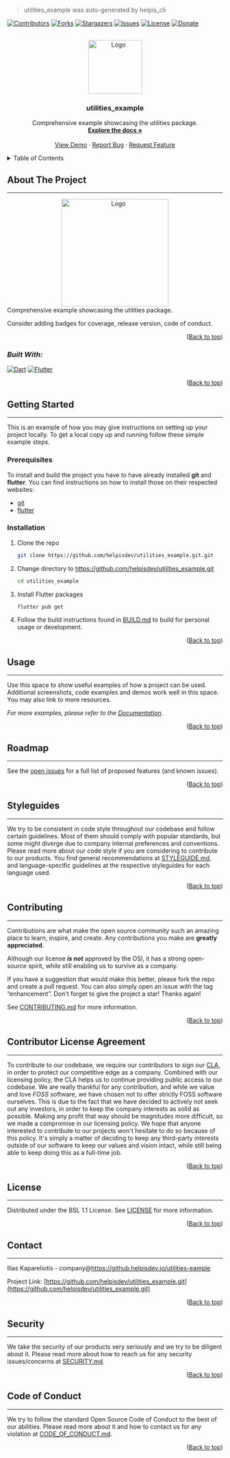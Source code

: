 > utilities_example was auto-generated by helpis_cli

<!-- Improved compatibility of Back to top link: See: https://github.com/othneildrew/Best-README-Template/pull/73 -->
<a name="readme-top"></a>
<!--
*** Thanks for checking out the Best-README-Template. If you have a suggestion
*** that would make this better, please fork the repo and create a pull request
*** or simply open an issue with the tag "enhancement".
*** Don't forget to give the project a star!
*** Thanks again! Now go create something AMAZING! :D
-->

<!-- PROJECT SHIELDS -->
<!--
*** I'm using markdown "reference style" links for readability.
*** Reference links are enclosed in brackets [ ] instead of parentheses ( ).
*** See the bottom of this document for the declaration of the reference variables
*** for contributors-url, forks-url, etc. This is an optional, concise syntax you may use.
*** https://www.markdownguide.org/basic-syntax/#reference-style-links
-->
[![Contributors][contributors-shield]][contributors-url]
[![Forks][forks-shield]][forks-url]
[![Stargazers][stars-shield]][stars-url]
[![Issues][issues-shield]][issues-url]
[![License][license-shield]][license-url]
[![Donate][donate-shield]][donate-url]

<!-- PROJECT LOGO -->
<br />
<div align="center">
  <a href="https://github.com/helpisdev/utilities_example.git">
    <img src="assets/image/raster/logo.png" alt="Logo" width="125" height="125">
  </a>

<h3 align="center">utilities_example</h3>

  <p align="center">
    Comprehensive example showcasing the utilities package.
    <br />
    <a href="https://github.com/helpisdev/utilities_example.git/docs">
      <strong>Explore the docs »</strong>
    </a>
    <br />
    <br />
    <a href="https://github.com/helpisdev/utilities_example.git/examples">View Demo</a>
    ·
    <a href="https://github.com/helpisdev/utilities_example.git/issues">Report Bug</a>
    ·
    <a href="https://github.com/helpisdev/utilities_example.git/issues">Request Feature</a>
  </p>
</div>

<!-- TABLE OF CONTENTS -->
<details>
  <summary>Table of Contents</summary>
  <ol>
    <li>
      <a href="#about-the-project">About The Project</a>
      <ul>
        <li><a href="#built-with">Built With</a></li>
      </ul>
    </li>
    <li>
      <a href="#getting-started">Getting Started</a>
      <ul>
        <li><a href="#prerequisites">Prerequisites</a></li>
        <li><a href="#installation">Installation</a></li>
      </ul>
    </li>
    <li><a href="#usage">Usage</a></li>
    <li><a href="#roadmap">Roadmap</a></li>
    <li><a href="#contributing">Contributing</a></li>
    <li><a href="#styleguides">Styleguides</a></li>
    <li><a href="#license">License</a></li>
    <li><a href="#contributor-license-agreement">Contributor License Agreement</a></li>
    <li><a href="#contact">Contact</a></li>
    <li><a href="#security">Security</a></li>
    <li><a href="#code-of-conduct">Code of Conduct</a></li>
    <li><a href="#acknowledgments">Acknowledgments</a></li>
  </ol>
</details>

<!-- ABOUT THE PROJECT -->
## About The Project

--------------------

<div style="text-align: center;">
  <a href="https://github.com/helpisdev/utilities_example.git">
    <img src="assets/image/raster/logo.png" alt="Logo" width="250" height="250">
  </a>
</div>
Comprehensive example showcasing the utilities package.

Consider adding badges for coverage, release version, code of conduct.

<p align="right">(<a href="#readme-top">Back to top</a>)</p>

### ___Built With:___

[![Dart][Dart]][dart-url] [![Flutter][Flutter]][flutter-url]

<p align="right">(<a href="#readme-top">Back to top</a>)</p>

<!-- GETTING STARTED -->
## Getting Started

--------------------

This is an example of how you may give instructions on setting up your project locally.
To get a local copy up and running follow these simple example steps.

### Prerequisites

To install and build the project you have to have already installed __git__ and __flutter__.
You can find instructions on how to install those on their respected websites:

- [git](https://git-scm.com/downloads)
- [flutter](https://docs.flutter.dev/get-started/install)

### Installation

1. Clone the repo

   ```bash
   git clone https://github.com/helpisdev/utilities_example.git.git
   ```

2. Change directory to https://github.com/helpisdev/utilities_example.git

   ```bash
   cd utilities_example
   ```

3. Install Flutter packages

   ```bash
   flutter pub get
   ```

4. Follow the build instructions found in [BUILD.md](BUILD.md) to build for personal usage or development.

<p align="right">(<a href="#readme-top">Back to top</a>)</p>

<!-- USAGE EXAMPLES -->
## Usage

--------------------

Use this space to show useful examples of how a project can be used. Additional screenshots, code
examples and demos work well in this space. You may also link to more resources.

_For more examples, please refer to the [Documentation](https://https://github.helpisdev.io/utilities-eample/docs)_.

<p align="right">(<a href="#readme-top">Back to top</a>)</p>

<!-- ROADMAP -->
## Roadmap

--------------------

See the [open issues](https://github.com/helpisdev/utilities_example.git/issues) for a full list of proposed features (and known issues).

<p align="right">(<a href="#readme-top">Back to top</a>)</p>

<!-- STYLEGUIDES -->
## Styleguides

--------------------

We try to be consistent in code style throughout our codebase and follow certain guidelines. Most of
them should comply with popular standards, but some might diverge due to company internal
preferences and conventions. Please read more about our code style if you are considering to
contribute to our products. You find general recommendations at [STYLEGUIDE.md](STYLEGUIDE.md), and
language-specific guidelines at the respective styleguides for each language used.

<p align="right">(<a href="#readme-top">Back to top</a>)</p>

<!-- CONTRIBUTING -->
## Contributing

--------------------

Contributions are what make the open source community such an amazing place to learn, inspire, and
create. Any contributions you make are __greatly appreciated__.

Although our license ___is not___ approved by the OSI, it has a strong open-source spirit, while
still enabling us to survive as a company.

If you have a suggestion that would make this better, please fork the repo and create a pull
request. You can also simply open an issue with the tag “enhancement”.
Don't forget to give the project a star! Thanks again!

See [CONTRIBUTING.md](CONTRIBUTING.md) for more information.

<p align="right">(<a href="#readme-top">Back to top</a>)</p>

<!-- CONTRIBUTOR LICENSE AGREEMENT -->
## Contributor License Agreement

--------------------

To contribute to our codebase, we require our contributors to sign our
[CLA](CONTRIBUTOR_LICENSE_AGREEMENT.md), in order to protect our competitive edge as a company.
Combined with our licensing policy, the CLA helps us to continue providing public access to our
codebase. We are really thankful for any contribution, and while we value and love _FOSS_ software,
we have chosen not to offer strictly FOSS software ourselves. This is due to the fact that we have
decided to actively not seek out any investors, in order to keep the company interests as solid as
possible. Making any profit that way should be magnitudes more difficult, so we made a compromise
in our licensing policy. We hope that anyone interested to contribute to our projects won't
hesitate to do so because of this policy. It's simply a matter of deciding to keep any third-party
interests outside of our software to keep our values and vision intact, while still being able to
keep doing this as a full-time job.

<p align="right">(<a href="#readme-top">Back to top</a>)</p>

<!-- LICENSE -->
## License

--------------------
Distributed under the BSL 1.1 License. See [LICENSE](LICENSE) for more information.

<p align="right">(<a href="#readme-top">Back to top</a>)</p>

<!-- CONTACT -->
## Contact

--------------------
Ilias Kapareliotis - company@https://github.helpisdev.io/utilities-eample

Project Link: [https://github.com/helpisdev/utilities_example.git](https://github.com/helpisdev/utilities_example.git)

<p align="right">(<a href="#readme-top">Back to top</a>)</p>

<!-- SECURITY -->
## Security

--------------------

We take the security of our products very seriously and we try to be diligent about it. Please read
more about how to reach us for any security issues/concerns at [SECURITY.md](SECURITY.md).

<p align="right">(<a href="#readme-top">Back to top</a>)</p>

<!-- CODE OF CONDUCT -->
## Code of Conduct

--------------------

We try to follow the standard Open Source Code of Conduct to the best of our abilities. Please read
more about it and how to contact us for any violation at [CODE_OF_CONDUCT.md](CODE_OF_CONDUCT.md).

<p align="right">(<a href="#readme-top">Back to top</a>)</p>

<!-- ACKNOWLEDGMENTS
## Acknowledgments
------------------

Thank you all for your amazing contributions and feedback, it is much appreciated. Special thanks goes to:

* []()
* []()
* []()

_If you think your name should be on this list, please contact us at company@https://github.helpisdev.io/utilities-eample._
<p align="right">(<a href="#readme-top">Back to top</a>)</p>
-->

<!-- MARKDOWN LINKS & IMAGES -->
<!-- https://www.markdownguide.org/basic-syntax/#reference-style-links -->
[contributors-shield]: https://img.shields.io/github/contributors/helpisdev/utilities_example.svg?style=for-the-badge
[contributors-url]: https://github.com/helpisdev/utilities_example.git/graphs/contributors
[forks-shield]: https://img.shields.io/github/forks/helpisdev/utilities_example.svg?style=for-the-badge
[forks-url]: https://github.com/helpisdev/utilities_example.git/network/members
[stars-shield]: https://img.shields.io/github/stars/helpisdev/utilities_example.svg?style=for-the-badge
[stars-url]: https://github.com/helpisdev/utilities_example.git/stargazers
[issues-shield]: https://img.shields.io/github/issues/helpisdev/utilities_example.svg?style=for-the-badge
[issues-url]: https://github.com/helpisdev/utilities_example.git/issues
[license-shield]: https://img.shields.io/badge/license-bsl1.1-235434?style=for-the-badge
[license-url]: https://github.com/helpisdev/utilities_example.git/blob/main/LICENSE
[donate-shield]: https://img.shields.io/badge/€-donate-ff69b4.svg?maxAge=2592000&amp;style=for-the-badge
[donate-url]: https://www.paypal.me/username
[Dart]: https://img.shields.io/badge/dart-0175C2?style=for-the-badge&logo=dart&logoColor=white
[dart-url]: https://dart.dev/
[Flutter]: https://img.shields.io/badge/flutter-44d1fd?style=for-the-badge&logo=flutter&logoColor=08589c
[flutter-url]: https://flutter.dev/
